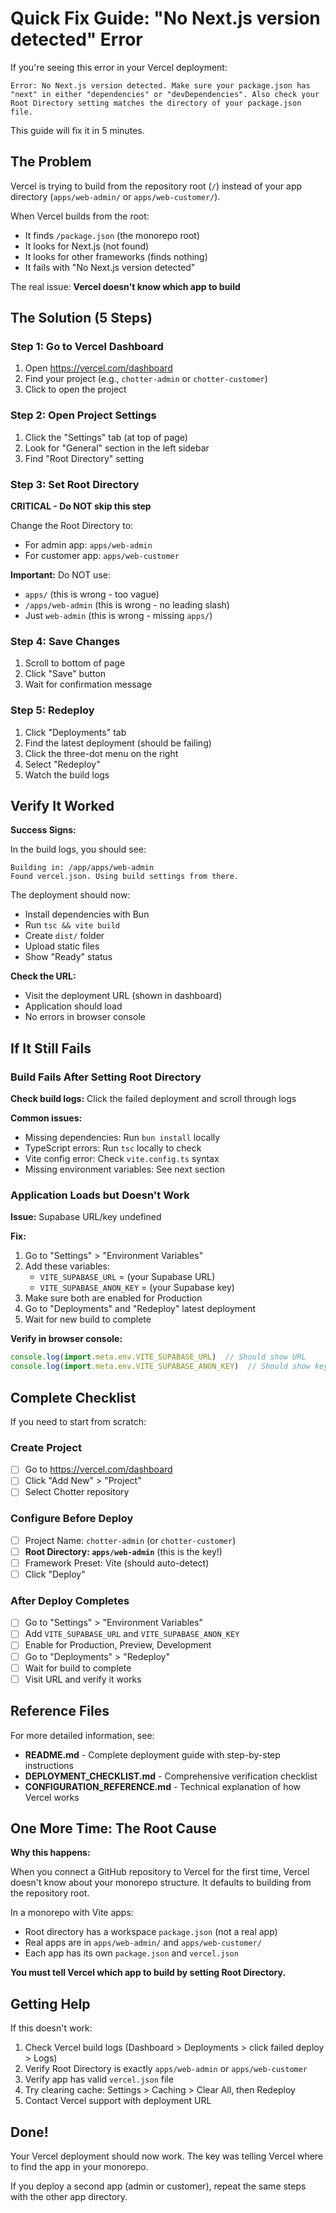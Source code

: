 # Quick Fix Guide: "No Next.js version detected" Error

If you're seeing this error in your Vercel deployment:

```
Error: No Next.js version detected. Make sure your package.json has "next" in either "dependencies" or "devDependencies". Also check your Root Directory setting matches the directory of your package.json file.
```

This guide will fix it in 5 minutes.

## The Problem

Vercel is trying to build from the repository root (`/`) instead of your app directory (`apps/web-admin/` or `apps/web-customer/`).

When Vercel builds from the root:
- It finds `/package.json` (the monorepo root)
- It looks for Next.js (not found)
- It looks for other frameworks (finds nothing)
- It fails with "No Next.js version detected"

The real issue: **Vercel doesn't know which app to build**

## The Solution (5 Steps)

### Step 1: Go to Vercel Dashboard

1. Open https://vercel.com/dashboard
2. Find your project (e.g., `chotter-admin` or `chotter-customer`)
3. Click to open the project

### Step 2: Open Project Settings

1. Click the "Settings" tab (at top of page)
2. Look for "General" section in the left sidebar
3. Find "Root Directory" setting

### Step 3: Set Root Directory

**CRITICAL - Do NOT skip this step**

Change the Root Directory to:
- For admin app: `apps/web-admin`
- For customer app: `apps/web-customer`

**Important:** Do NOT use:
- `apps/` (this is wrong - too vague)
- `/apps/web-admin` (this is wrong - no leading slash)
- Just `web-admin` (this is wrong - missing `apps/`)

### Step 4: Save Changes

1. Scroll to bottom of page
2. Click "Save" button
3. Wait for confirmation message

### Step 5: Redeploy

1. Click "Deployments" tab
2. Find the latest deployment (should be failing)
3. Click the three-dot menu on the right
4. Select "Redeploy"
5. Watch the build logs

## Verify It Worked

**Success Signs:**

In the build logs, you should see:
```
Building in: /app/apps/web-admin
Found vercel.json. Using build settings from there.
```

The deployment should now:
- Install dependencies with Bun
- Run `tsc && vite build`
- Create `dist/` folder
- Upload static files
- Show "Ready" status

**Check the URL:**
- Visit the deployment URL (shown in dashboard)
- Application should load
- No errors in browser console

## If It Still Fails

### Build Fails After Setting Root Directory

**Check build logs:** Click the failed deployment and scroll through logs

**Common issues:**
- Missing dependencies: Run `bun install` locally
- TypeScript errors: Run `tsc` locally to check
- Vite config error: Check `vite.config.ts` syntax
- Missing environment variables: See next section

### Application Loads but Doesn't Work

**Issue:** Supabase URL/key undefined

**Fix:**
1. Go to "Settings" > "Environment Variables"
2. Add these variables:
   - `VITE_SUPABASE_URL` = (your Supabase URL)
   - `VITE_SUPABASE_ANON_KEY` = (your Supabase key)
3. Make sure both are enabled for Production
4. Go to "Deployments" and "Redeploy" latest deployment
5. Wait for new build to complete

**Verify in browser console:**
```javascript
console.log(import.meta.env.VITE_SUPABASE_URL)  // Should show URL
console.log(import.meta.env.VITE_SUPABASE_ANON_KEY)  // Should show key
```

## Complete Checklist

If you need to start from scratch:

### Create Project

- [ ] Go to https://vercel.com/dashboard
- [ ] Click "Add New" > "Project"
- [ ] Select Chotter repository

### Configure Before Deploy

- [ ] Project Name: `chotter-admin` (or `chotter-customer`)
- [ ] **Root Directory: `apps/web-admin`** (this is the key!)
- [ ] Framework Preset: Vite (should auto-detect)
- [ ] Click "Deploy"

### After Deploy Completes

- [ ] Go to "Settings" > "Environment Variables"
- [ ] Add `VITE_SUPABASE_URL` and `VITE_SUPABASE_ANON_KEY`
- [ ] Enable for Production, Preview, Development
- [ ] Go to "Deployments" > "Redeploy"
- [ ] Wait for build to complete
- [ ] Visit URL and verify it works

## Reference Files

For more detailed information, see:

- **README.md** - Complete deployment guide with step-by-step instructions
- **DEPLOYMENT_CHECKLIST.md** - Comprehensive verification checklist
- **CONFIGURATION_REFERENCE.md** - Technical explanation of how Vercel works

## One More Time: The Root Cause

**Why this happens:**

When you connect a GitHub repository to Vercel for the first time, Vercel doesn't know about your monorepo structure. It defaults to building from the repository root.

In a monorepo with Vite apps:
- Root directory has a workspace `package.json` (not a real app)
- Real apps are in `apps/web-admin/` and `apps/web-customer/`
- Each app has its own `package.json` and `vercel.json`

**You must tell Vercel which app to build by setting Root Directory.**

## Getting Help

If this doesn't work:

1. Check Vercel build logs (Dashboard > Deployments > click failed deploy > Logs)
2. Verify Root Directory is exactly `apps/web-admin` or `apps/web-customer`
3. Verify app has valid `vercel.json` file
4. Try clearing cache: Settings > Caching > Clear All, then Redeploy
5. Contact Vercel support with deployment URL

## Done!

Your Vercel deployment should now work. The key was telling Vercel where to find the app in your monorepo.

If you deploy a second app (admin or customer), repeat the same steps with the other app directory.
